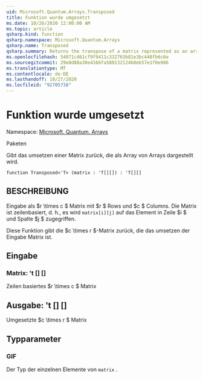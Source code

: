 ```yaml
---
uid: Microsoft.Quantum.Arrays.Transposed
title: Funktion wurde umgesetzt
ms.date: 10/26/2020 12:00:00 AM
ms.topic: article
qsharp.kind: function
qsharp.namespace: Microsoft.Quantum.Arrays
qsharp.name: Transposed
qsharp.summary: Returns the transpose of a matrix represented as an array of arrays.
ms.openlocfilehash: 54071c461cf9f9411c332763b81e3bc448fb6c6e
ms.sourcegitcommit: 29e0d88a30e4166fa580132124b0eb57e1f0e986
ms.translationtype: MT
ms.contentlocale: de-DE
ms.lasthandoff: 10/27/2020
ms.locfileid: "92705738"
---
```

# <a name="transposed-function"></a>Funktion wurde umgesetzt

Namespace: [Microsoft. Quantum. Arrays](xref:Microsoft.Quantum.Arrays)

Paketen [](https://nuget.org/packages/)


Gibt das umsetzen einer Matrix zurück, die als Array von Arrays dargestellt wird.

```qsharp
function Transposed<'T> (matrix : 'T[][]) : 'T[][]
```


## <a name="description"></a>BESCHREIBUNG

Eingabe als $r \times c $ Matrix mit $r $ Rows und $c $ Columns.  Die Matrix ist zeilenbasiert, d. h., es wird `matrix[i][j]` auf das Element in Zeile $i $ und Spalte $j $ zugegriffen.

Diese Funktion gibt die $c \times r $-Matrix zurück, die das umsetzen der Eingabe Matrix ist.

## <a name="input"></a>Eingabe

### <a name="matrix--t"></a>Matrix: 't [] []

Zeilen basiertes $r \times c $ Matrix



## <a name="output--t"></a>Ausgabe: 't [] []

Umgesetzte $c \times r $ Matrix

## <a name="type-parameters"></a>Typparameter

### <a name="t"></a>GIF

Der Typ der einzelnen Elemente von `matrix` .